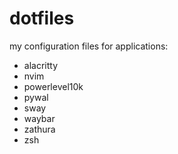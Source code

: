 # dotfiles
my configuration files for applications:
- alacritty
- nvim
- powerlevel10k
- pywal
- sway
- waybar
- zathura
- zsh
